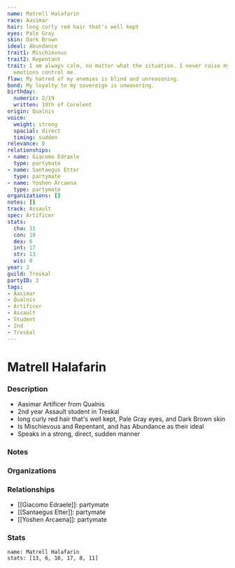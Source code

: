 ```yaml
---
name: Matrell Halafarin
race: Aasimar
hair: long curly red hair that's well kept
eyes: Pale Gray
skin: Dark Brown
ideal: Abundance
trait1: Mischievous
trait2: Repentant
trait: I am always calm, no matter what the situation. I never raise my voice or let
  emotions control me.
flaw: My hatred of my enemies is blind and unreasoning.
bond: My loyalty to my sovereign is unwavering.
birthday:
  numeric: 2/19
  written: 19th of Corelent
origin: Qualnis
voice:
  weight: strong
  spacial: direct
  timing: sudden
relevance: 0
relationships:
- name: Giacomo Edraele
  type: partymate
- name: Santaegus Etter
  type: partymate
- name: Yoshen Arcaena
  type: partymate
organizations: []
notes: []
track: Assault
spec: Artificer
stats:
  cha: 11
  con: 10
  dex: 6
  int: 17
  str: 13
  wis: 8
year: 2
guild: Treskal
partyID: 3
tags:
- Aasimar
- Qualnis
- Artificer
- Assault
- Student
- 2nd
- Treskal
---
```

# Matrell Halafarin
### Description
- Aasimar Artificer from Qualnis
- 2nd year Assault student in Treskal
- long curly red hair that's well kept, Pale Gray eyes, and Dark Brown skin
- Is Mischievous and Repentant, and has Abundance as their ideal
- Speaks in a strong, direct, sudden manner

### Notes

### Organizations

### Relationships
- [[Giacomo Edraele]]: partymate
- [[Santaegus Etter]]: partymate
- [[Yoshen Arcaena]]: partymate

### Stats
```statblock
name: Matrell Halafarin
stats: [13, 6, 10, 17, 8, 11]
```